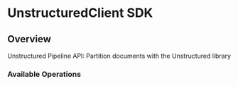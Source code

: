 # UnstructuredClient SDK


## Overview

Unstructured Pipeline API: Partition documents with the Unstructured library

### Available Operations

